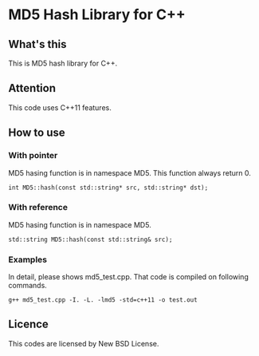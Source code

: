 # MD5 Hash Library for C++

## What's this
This is MD5 hash library for C++.

## Attention
This code uses C++11 features.

## How to use

### With pointer
MD5 hasing function is in namespace MD5. This function always return 0.

    int MD5::hash(const std::string* src, std::string* dst);

### With reference
MD5 hasing function is in namespace MD5.

	std::string MD5::hash(const std::string& src);

### Examples
In detail, please shows md5_test.cpp.
That code is compiled on following commands.

    g++ md5_test.cpp -I. -L. -lmd5 -std=c++11 -o test.out

## Licence
This codes are licensed by New BSD License.
